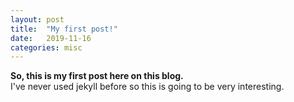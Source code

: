 ```yaml
---
layout: post
title:  "My first post!"
date:   2019-11-16
categories: misc
---
```

**So, this is my first post here on this blog.**  
I've never used jekyll before so this is going to be very interesting.